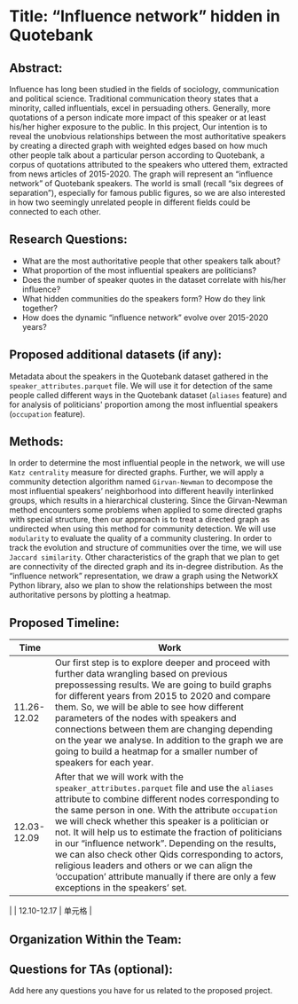 # Title: “Influence network” hidden in Quotebank
## Abstract:
Influence has long been studied in the fields of sociology, communication and political science. Traditional communication theory states that a minority, called influentials, excel in persuading others. Generally, more quotations of a person indicate more impact of this speaker or at least his/her higher exposure to the public. In this project, Our intention is to reveal the unobvious relationships between the most authoritative speakers by creating a directed graph with weighted edges based on how much other people talk about a particular person according to Quotebank, a corpus of quotations attributed to the speakers who uttered them, extracted from news articles of 2015-2020. The graph will represent an “influence network” of Quotebank speakers. The world is small (recall “six degrees of separation”), especially for famous public figures, so we are also interested in how two seemingly unrelated people in different fields could be connected to each other. 
## Research Questions:
* What are the most authoritative people that other speakers talk about? 
* What proportion of the most influential speakers are politicians? 
* Does the number of speaker quotes in the dataset correlate with his/her influence? 
* What hidden communities do the speakers form? How do they link together? 
* How does the dynamic “influence network” evolve over 2015-2020 years?
## Proposed additional datasets (if any): 
Metadata about the speakers in the Quotebank dataset gathered in the `speaker_attributes.parquet` file. We will use it for detection of the same people called different ways in the Quotebank dataset (`aliases` feature) and for analysis of politicians' proportion among the most influential speakers (`occupation` feature).   
## Methods:
In order to determine the most influential people in the network, we will use `Katz centrality` measure for directed graphs. Further, we will apply a community detection algorithm named `Girvan-Newman` to decompose the most influential speakers’ neighborhood into different heavily interlinked groups, which results in a hierarchical clustering. Since the Girvan-Newman method encounters some problems when applied to some directed graphs with special structure, then our approach is to treat a directed graph as undirected when using this method for community detection. We will use `modularity` to evaluate the quality of a community clustering. In order to track the evolution and structure of communities over the time, we will use `Jaccard similarity`. Other characteristics of the graph that we plan to get are connectivity of the directed graph and its in-degree distribution. As the “influence network” representation, we draw a graph using the NetworkX Python library, also we plan to show the relationships between the most authoritative persons by plotting a heatmap.
## Proposed Timeline:
|  Time   | Work  |
|  ----  | ----  |
| 11.26-12.02  | Our first step is to explore deeper and proceed with further data wrangling based on previous prepossessing results. We are going to build graphs for different years from 2015 to 2020 and compare them. So, we will be able to see how different parameters of the nodes with speakers and connections between them are changing depending on the year we analyse. In addition to the graph we are going to build a heatmap for a smaller number of speakers for each year.|
| 12.03-12.09  | After that we will work with the `speaker_attributes.parquet` file and use the `aliases` attribute to combine different nodes corresponding to the same person in one. With the attribute `occupation` we will check whether this speaker is a politician or not. It will help us to estimate the fraction of politicians in our “influence network”. Depending on the results, we can also check other Qids corresponding to actors, religious leaders and others or we can align the ‘occupation’ attribute manually if there are only a few exceptions in the speakers’ set.
|
| 12.10-12.17  | 单元格 |
## Organization Within the Team:

## Questions for TAs (optional):
 Add here any questions you have for us related to the proposed project.
